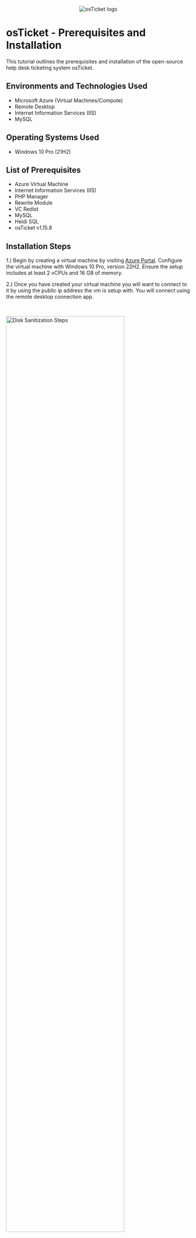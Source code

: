 <p align="center">
<img src="https://i.imgur.com/Clzj7Xs.png" alt="osTicket logo"/>
</p>

<h1>osTicket - Prerequisites and Installation</h1>
This tutorial outlines the prerequisites and installation of the open-source help desk ticketing system osTicket.<br />



<h2>Environments and Technologies Used</h2>

- Microsoft Azure (Virtual Machines/Compute)
- Remote Desktop
- Internet Information Services (IIS)
- MySQL

<h2>Operating Systems Used </h2>

- Windows 10 Pro</b> (21H2)

<h2>List of Prerequisites</h2>

- Azure Virtual Machine
- Internet Information Services (IIS)
- PHP Manager
- Rewrite Module
- VC Redist
- MySQL
- Heidi SQL
- osTicket v1.15.8

<h2>Installation Steps</h2>


1.) Begin by creating a virtual machine by visiting <a href="https://portal.azure.com/">Azure Portal</a>. Configure the virtual machine with Windows 10 Pro, version 22H2. Ensure the setup includes at least 2 vCPUs and 16 GB of memory.

2.) Once you have created your virtual machine you will want to connect to it by using the public ip address the vm is setup with. You will connect using the remote desktop connection app. 
</p>
<br />

<p>
<img src="https://imgur.com/MAhXK2e.png" height="80%" width="80%" alt="Disk Sanitization Steps"/>
</p>
<p>
<p>
<img src="https://imgur.com/Zf2jw07.png" height="40%" width="40%" alt="Disk Sanitization Steps"/>
</p>
<p>
  
3.) Once you have connected to your virtual machine you will want to go to your control panel. From the control panel open up programs. Select, Turn Windows features on and off.

<p>
<img src="https://imgur.com/fGXMpx4.png" height="40%" width="40%" alt="Disk Sanitization Steps"/>
</p>
<p>
  
<p>
<img src="https://imgur.com/LBGkAw6.png" height="40%" width="40%" alt="Disk Sanitization Steps"/>
</p>
<p>
  
4.) You will want to install / enable IIS in Windows with CGI and Common HTTP Features
  - World Wide Web Services -> Application Development Features -> 
[X] CGI
[X] Common HTTP Features
  
<p>
<img src="https://imgur.com/LQjw9le.png" height="40%" width="40%" alt="Disk Sanitization Steps"/>
</p>
<p>
  
<p>
<img src="https://imgur.com/pbPeHb1.png" height="40%" width="40%" alt="Disk Sanitization Steps"/>
</p>
<p>
  
***NOTE*** Make sure all Common HTTP Features are checked.
 
 To make sure the IIS is installed / enabled go to a browser of your choice and search for 127.0.0.1 
  It should look something like this. 
  
<p>
<img src="https://imgur.com/eICujoq.png" height="40%" width="40%" alt="Disk Sanitization Steps"/>
</p>
<p>
  
  
  
  
5.) Now that the IIS is enabled, From the Installation Files, download and install PHP Manager for IIS (PHPManagerForIIS_V1.5.0.msi)
  Go through the install wizard and complete the install.
  
6.) Next from the Installation Files, download and install the Rewrite Module (rewrite_amd64_en-US.msi)
  
7.) Create a folder in the C drive called PHP.
  
8.) From the Installation Files, download PHP 7.3.8 (php-7.3.88-nts-Win32-VC15-x866.zip) and unzip the contents into C:\PHP
  
  !! ATTENTION !!
If this appears, choose to “Keep” the file:
  
<p>
<img src="https://imgur.com/xZv1Yhw.png" height="40%" width="40%" alt="Disk Sanitization Steps"/>
</p>
<p>
  
<p>
<img src="https://imgur.com/YwBhqo0.png" height="40%" width="40%" alt="Disk Sanitization Steps"/>
</p>
<p>

9.) Once you have downloaded and extracted the zip file into the PHP folder on the C drive, download and install the VC_redist.x86.exe from the installation files. Go through the setup wizard to finish setting up and installing the VC_redist.x86.exe. 
  
10.) Download and install MySQL 5.5.62 (mysql-5.5.62-win32.msi)
  Run the setup wizard:
Typical Setup ->
Launch Configuration Wizard (after install) ->
Standard Configuration ->

  Make the new root password: Password1
  
<p>
<img src="https://imgur.com/KxcUy7C.png" height="40%" width="40%" alt="Disk Sanitization Steps"/>
</p>
<p>
  
  Execute the process on the next page.
  
<p>
<img src="https://imgur.com/i7sn6hT.png" height="40%" width="40%" alt="Disk Sanitization Steps"/>
</p>
<p>
  
11.) Now that we have the files downloaded and installed we will want to search for IIS in the windows search bar. Open IIS as an administrator.
  The program should look like this.
  
<p>
<img src="https://imgur.com/rgdZwmM.png" height="40%" width="40%" alt="Disk Sanitization Steps"/>
</p>
<p>
  
12.) We will now want to register PHP from within IIS.
  Click on PHP Manager
  
<p>
<img src="https://imgur.com/vvTLNBH.png" height="40%" width="40%" alt="Disk Sanitization Steps"/>
</p>
<p>
  
Register new PHP version.
  
<p>
<img src="https://imgur.com/qdbn5zQ.png" height="40%" width="40%" alt="Disk Sanitization Steps"/>
</p>
<p>
  
You will want to provide a path to the php executable file (php-cgi.exe)). 
  Go to C Drive -> PHP -> click on php-cgi file.
  
<p>
<img src="https://imgur.com/oJZ0gp9.png" height="40%" width="40%" alt="Disk Sanitization Steps"/>
</p>
<p>
  
  Restart the IIS server.
  
<p>
<img src="https://imgur.com/CJ3RUbG.png" height="40%" width="40%" alt="Disk Sanitization Steps"/>
</p>
<p>
  
13.) Install osTicket v1.15.8
  -Download osTicket from the Installation Files Folder
  -Extract and copy "upload" folder to c:\inetpub\wwwroot
  -Within c:\inetpub\root, Rename "upload" to "osTicket"
  
  Reload IIS again.
  
14.) On IIS go to sites -> Default -> osTicket
  -On the right, click “Browse *:80”
  
<p>
<img src="https://imgur.com/Yw55d5b.png" height="40%" width="40%" alt="Disk Sanitization Steps"/>
</p>
<p>
  
  Some extensions are not enabled on the osTicket browser.
  
<p>
<img src="https://imgur.com/eJIsGTn.png" height="40%" width="40%" alt="Disk Sanitization Steps"/>
</p>
<p>
  
  To enable the extensions:
  -Go back to IIS, sites -> Default -> osTicket
  -Double click PHP manager
  -Click "Enable or disable an extension"
  
<p>
<img src="https://imgur.com/vvTLNBH.png" height="40%" width="40%" alt="Disk Sanitization Steps"/>
</p>
<p>
  
<p>
<img src="https://imgur.com/uigyKjb.png" height="40%" width="40%" alt="Disk Sanitization Steps"/>
</p>
<p>
  
  We will want to enable three extensions from here.
  
  1.) php_imap.dll
 
  2.) php_intl.dll
  
  3.) php_opcache.dll
  
<p>
<img src="https://imgur.com/cOem7Nb.png" height="40%" width="40%" alt="Disk Sanitization Steps"/>
</p>
<p>
  
  
15.) Once we have those extensions enabled in IIS, we are going to want to rename one of the files in our osTicket folder.
  Go into the file explorer and search for C;\inetpub\wwwroot\osTicket\include\ost-sampleconfig.php
  
  We are going to rename the ost-sampleconfig.php to ost-config.php
  
  Now that we have renamed the files, right click on the file and go to properties.
  From there click security, click on advance, and disable the inheritance.
  We will select Remove all inherited permissions from this object.
  
  Now we will add new permissions.
  
  Click Add
  
<p>
<img src="https://imgur.com/VPZvOdo.png" height="40%" width="40%" alt="Disk Sanitization Steps"/>
</p>
<p>
  
Select a principal
  
<p>
<img src="https://imgur.com/PoGk34d.png" height="40%" width="40%" alt="Disk Sanitization Steps"/>
</p>
<p>
  
  
 Type "Everyone" in the box.
  
<p>
<img src="https://imgur.com/F4H3ppM.png" height="40%" width="40%" alt="Disk Sanitization Steps"/>
</p>
<p>
  
  Make sure Full Control and all the other boxes are checked.
  
<p>
<img src="https://imgur.com/rbbGqwB.png" height="40%" width="40%" alt="Disk Sanitization Steps"/>
</p>
<p>
  
  Click Apply and Ok.
  
<p>
<img src="https://imgur.com/saRO3y5.png" height="40%" width="40%" alt="Disk Sanitization Steps"/>
</p>
<p>
  
  Once that is done we will continue to setup osTicket in the browser. Click Continue on the osTicket browser page.
  Fill out the page as required except the Database Settings at the bottom of the page. We will get to that. 
  
  We will want to download and install HeidiSQL from the Installation Files. 
  
<p>
<img src="https://imgur.com/i7a4gWC.png" height="40%" width="40%" alt="Disk Sanitization Steps"/>
</p>
<p>
  
  When the program is open we will create a new session in it.
  
<p>
<img src="https://imgur.com/g5M1i61.png" height="40%" width="40%" alt="Disk Sanitization Steps"/>
</p>
<p>
  
  We want to make sure the username is root and the password is Password1.
  
<p>
<img src="https://imgur.com/LEAZNOc.png" height="40%" width="40%" alt="Disk Sanitization Steps"/>
</p>
<p>
  
  Once we are connected to the session we will go back to the browser to finish setting everything up. Under the Database Settings in the browser the username will be root and the password will be Password1.
  
  We will now create a new database within HeidiSQL. In Heidi right click on the left side where is says "Unnamed", select "create new", and then select "database". Name the new database osTicket. Once we have the new database setup go back to the osTicket browser and under MySQL Database type in osTicket.
  
<p>
<img src="https://imgur.com/0rG1AJm.png" height="40%" width="40%" alt="Disk Sanitization Steps"/>
</p>
<p>
  
  The last step is to do some clean up. We will want to delete the setup folder in our system. 
  -Delete: C:\inetpub\wwwroot\osTicket\setup
  Only delete the setup folder and nothing else.
  
  We then will want to set the permissions back to "Read" only in the ost-config.php file.
  
<p>
<img src="https://imgur.com/wFr0pkK.png" height="40%" width="40%" alt="Disk Sanitization Steps"/>
</p>
<p>
  
<p>
<img src="https://imgur.com/jsJOPyn.png" height="40%" width="40%" alt="Disk Sanitization Steps"/>
</p>
<p>
  
  The last step after that is to login to osTicket on the browser.
  
<p>
<img src="https://imgur.com/uHVdDsx.png" height="40%" width="40%" alt="Disk Sanitization Steps"/>
</p>
<p>
  
  Congrats! You have now successfully installed and setup osTicket!
